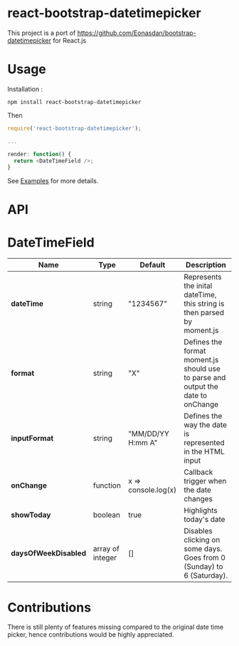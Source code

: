 react-bootstrap-datetimepicker
===============================

This project is a port of https://github.com/Eonasdan/bootstrap-datetimepicker for React.js

Usage
===============================

Installation :
```
npm install react-bootstrap-datetimepicker
```

Then
```javascript
require('react-bootstrap-datetimepicker');

...

render: function() {
  return <DateTimeField />;
}
```
See [Examples](examples/README.md) for more details.

API
===============================

DateTimeField
========

| Name         | Type    | Default | Description |
| ------------ | ------- | ------- | ----------- |
| **dateTime** | string  | "1234567" | Represents the inital dateTime, this string is then parsed by moment.js |
| **format**   | string  | "X"     | Defines the format moment.js should use to parse and output the date to onChange |
| **inputFormat** | string | "MM/DD/YY H:mm A" | Defines the way the date is represented in the HTML input |
| **onChange** | function | x => console.log(x) | Callback trigger when the date changes |
| **showToday** | boolean | true | Highlights today's date |
| **daysOfWeekDisabled** | array of integer | [] | Disables clicking on some days. Goes from 0 (Sunday) to 6 (Saturday). |


Contributions
===============================
There is still plenty of features missing compared to the original date time picker, hence contributions would be highly appreciated.
